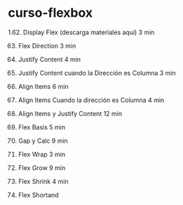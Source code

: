 # curso-flexbox
1.62. Display Flex (descarga materiales
aquí)
3 min

63. Flex Direction
3 min

64. Justify Content
4 min

65. Justify Content cuando la Dirección
es Columna
3 min

66. Align Items
6 min

67. Align Items Cuando la dirección es
Columna
4 min

68. Align Items y Justify Content
12 min

69. Flex Basis
5 min

70. Gap y Calc
9 min

71. Flex Wrap
3 min

72. Flex Grow
9 min

73. Flex Shrink
4 min

74. Flex Shortand
